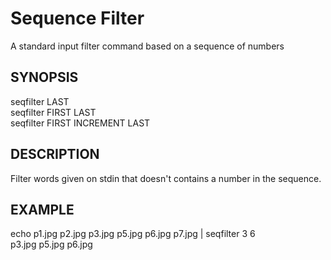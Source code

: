 # Sequence Filter

A standard input filter command based on a sequence of numbers

## SYNOPSIS

seqfilter LAST <br/>
seqfilter FIRST LAST<br/>
seqfilter FIRST INCREMENT LAST

## DESCRIPTION

Filter words given on stdin that doesn't contains a number in the sequence. 

## EXAMPLE

echo p1.jpg p2.jpg p3.jpg p5.jpg p6.jpg p7.jpg | seqfilter 3 6 <br/>
     p3.jpg p5.jpg p6.jpg
